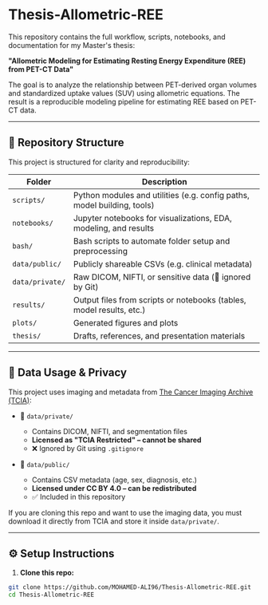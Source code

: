# Thesis-Allometric-REE

This repository contains the full workflow, scripts, notebooks, and documentation for my Master's thesis:

**"Allometric Modeling for Estimating Resting Energy Expenditure (REE) from PET-CT Data"**

The goal is to analyze the relationship between PET-derived organ volumes and standardized uptake values (SUV) using allometric equations. The result is a reproducible modeling pipeline for estimating REE based on PET-CT data.

---

## 📁 Repository Structure

This project is structured for clarity and reproducibility:

| Folder           | Description                                                                 |
|------------------|-----------------------------------------------------------------------------|
| `scripts/`       | Python modules and utilities (e.g. config paths, model building, tools)     |
| `notebooks/`     | Jupyter notebooks for visualizations, EDA, modeling, and results            |
| `bash/`          | Bash scripts to automate folder setup and preprocessing                     |
| `data/public/`   | Publicly shareable CSVs (e.g. clinical metadata)                            |
| `data/private/`  | Raw DICOM, NIFTI, or sensitive data (🚫 ignored by Git)                     |
| `results/`       | Output files from scripts or notebooks (tables, model results, etc.)        |
| `plots/`         | Generated figures and plots                                                 |
| `thesis/`        | Drafts, references, and presentation materials   

---

## 🔐 Data Usage & Privacy

This project uses imaging and metadata from [The Cancer Imaging Archive (TCIA)](https://www.cancerimagingarchive.net/collection/fdg-pet-ct-lesions/):

- 📂 `data/private/`  
  - Contains DICOM, NIFTI, and segmentation files  
  - **Licensed as "TCIA Restricted" – cannot be shared**  
  - ❌ Ignored by Git using `.gitignore`

- 📂 `data/public/`  
  - Contains CSV metadata (age, sex, diagnosis, etc.)  
  - **Licensed under CC BY 4.0 – can be redistributed**  
  - ✅ Included in this repository

If you are cloning this repo and want to use the imaging data, you must download it directly from TCIA and store it inside `data/private/`.

---

## ⚙️ Setup Instructions

1. **Clone this repo:**

```bash
git clone https://github.com/MOHAMED-ALI96/Thesis-Allometric-REE.git
cd Thesis-Allometric-REE
